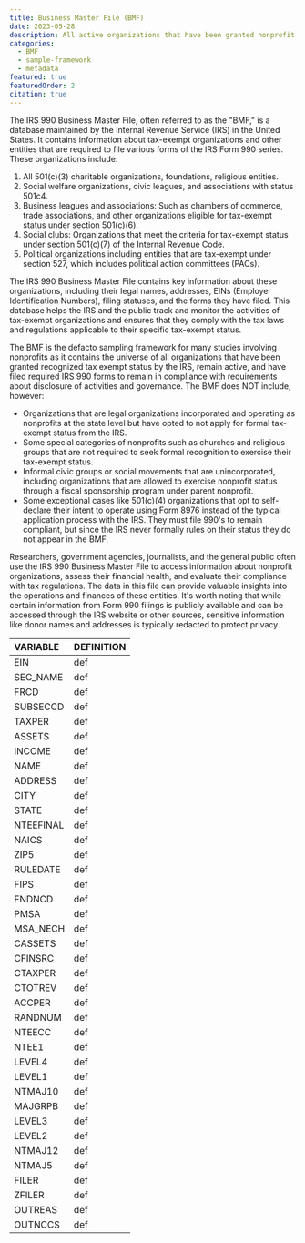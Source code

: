 ```yaml
---
title: Business Master File (BMF)
date: 2023-05-28
description: All active organizations that have been granted nonprofit status by the IRS.
categories:
  - BMF
  - sample-framework
  - metadata
featured: true
featuredOrder: 2
citation: true
---
```


The IRS 990 Business Master File, often referred to as the "BMF," is a database maintained by the Internal Revenue Service (IRS) in the United States. It contains information about tax-exempt organizations and other entities that are required to file various forms of the IRS Form 990 series. These organizations include:

1. All 501(c)(3) charitable organizations, foundations, religious entities.
2. Social welfare organizations, civic leagues, and associations with status 501c4. 
3. Business leagues and associations: Such as chambers of commerce, trade associations, and other organizations eligible for tax-exempt status under section 501(c)(6).
4. Social clubs: Organizations that meet the criteria for tax-exempt status under section 501(c)(7) of the Internal Revenue Code.
5. Political organizations including entities that are tax-exempt under section 527, which includes political action committees (PACs).

The IRS 990 Business Master File contains key information about these organizations, including their legal names, addresses, EINs (Employer Identification Numbers), filing statuses, and the forms they have filed. This database helps the IRS and the public track and monitor the activities of tax-exempt organizations and ensures that they comply with the tax laws and regulations applicable to their specific tax-exempt status.

The BMF is the defacto sampling framework for many studies involving nonprofits as it contains the universe of all organizations that have been granted recognized tax exempt status by the IRS, remain active, and have filed required IRS 990 forms to remain in compliance with requirements about disclosure of activities and governance. The BMF does NOT include, however: 

* Organizations that are legal organizations incorporated and operating as nonprofits at the state level but have opted to not apply for formal tax-exempt status from the IRS.
* Some special categories of nonprofits such as churches and religious groups that are not required to seek formal recognition to exercise their tax-exempt status.
* Informal civic groups or social movements that are unincorporated, including organizations that are allowed to exercise nonprofit status through a fiscal sponsorship program under parent nonprofit.
* Some exceptional cases like 501(c)(4) organizations that opt to self-declare their intent to operate using Form 8976 instead of the typical application process with the IRS. They must file 990's to remain compliant, but since the IRS never formally rules on their status they do not appear in the BMF. 

Researchers, government agencies, journalists, and the general public often use the IRS 990 Business Master File to access information about nonprofit organizations, assess their financial health, and evaluate their compliance with tax regulations. The data in this file can provide valuable insights into the operations and finances of these entities. It's worth noting that while certain information from Form 990 filings is publicly available and can be accessed through the IRS website or other sources, sensitive information like donor names and addresses is typically redacted to protect privacy.

|VARIABLE  | DEFINITION |
|:---------|:---|
|EIN       |def |
|SEC_NAME  |def |
|FRCD      |def |
|SUBSECCD  |def |
|TAXPER    |def |
|ASSETS    |def |
|INCOME    |def |
|NAME      |def |
|ADDRESS   |def |
|CITY      |def |
|STATE     |def |
|NTEEFINAL |def |
|NAICS     |def |
|ZIP5      |def |
|RULEDATE  |def |
|FIPS      |def |
|FNDNCD    |def |
|PMSA      |def |
|MSA_NECH  |def |
|CASSETS   |def |
|CFINSRC   |def |
|CTAXPER   |def |
|CTOTREV   |def |
|ACCPER    |def |
|RANDNUM   |def |
|NTEECC    |def |
|NTEE1     |def |
|LEVEL4    |def |
|LEVEL1    |def |
|NTMAJ10   |def |
|MAJGRPB   |def |
|LEVEL3    |def |
|LEVEL2    |def |
|NTMAJ12   |def |
|NTMAJ5    |def |
|FILER     |def |
|ZFILER    |def |
|OUTREAS   |def |
|OUTNCCS   |def |
